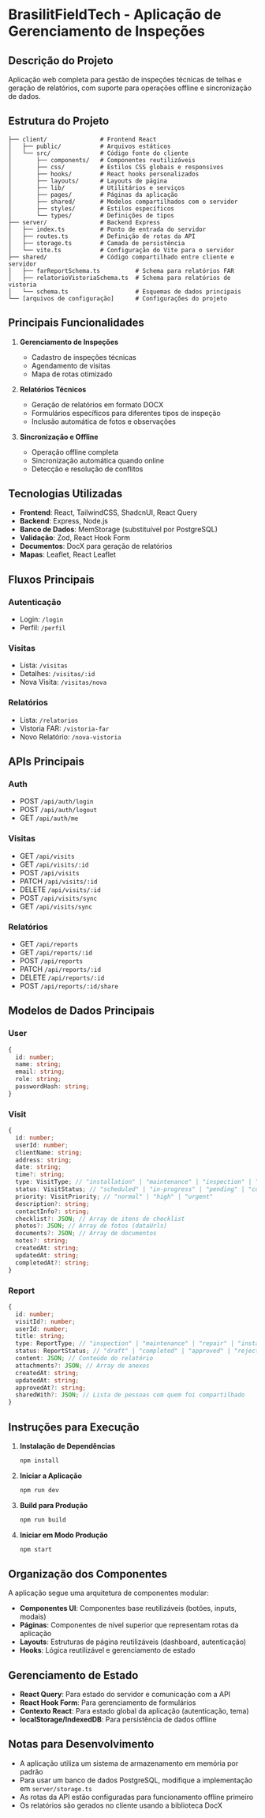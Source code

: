 # BrasilitFieldTech - Aplicação de Gerenciamento de Inspeções

## Descrição do Projeto

Aplicação web completa para gestão de inspeções técnicas de telhas e geração de relatórios, com suporte para operações offline e sincronização de dados.

## Estrutura do Projeto

```
├── client/               # Frontend React
│   ├── public/           # Arquivos estáticos
│   └── src/              # Código fonte do cliente
│       ├── components/   # Componentes reutilizáveis
│       ├── css/          # Estilos CSS globais e responsivos
│       ├── hooks/        # React hooks personalizados
│       ├── layouts/      # Layouts de página
│       ├── lib/          # Utilitários e serviços
│       ├── pages/        # Páginas da aplicação
│       ├── shared/       # Modelos compartilhados com o servidor
│       ├── styles/       # Estilos específicos
│       └── types/        # Definições de tipos
├── server/               # Backend Express
│   ├── index.ts          # Ponto de entrada do servidor
│   ├── routes.ts         # Definição de rotas da API
│   ├── storage.ts        # Camada de persistência
│   └── vite.ts           # Configuração do Vite para o servidor
├── shared/               # Código compartilhado entre cliente e servidor
│   ├── farReportSchema.ts          # Schema para relatórios FAR
│   ├── relatorioVistoriaSchema.ts  # Schema para relatórios de vistoria
│   └── schema.ts                   # Esquemas de dados principais
└── [arquivos de configuração]      # Configurações do projeto
```

## Principais Funcionalidades

1. **Gerenciamento de Inspeções**
   - Cadastro de inspeções técnicas
   - Agendamento de visitas
   - Mapa de rotas otimizado

2. **Relatórios Técnicos**
   - Geração de relatórios em formato DOCX
   - Formulários específicos para diferentes tipos de inspeção
   - Inclusão automática de fotos e observações

3. **Sincronização e Offline**
   - Operação offline completa
   - Sincronização automática quando online
   - Detecção e resolução de conflitos

## Tecnologias Utilizadas

- **Frontend**: React, TailwindCSS, ShadcnUI, React Query
- **Backend**: Express, Node.js
- **Banco de Dados**: MemStorage (substituível por PostgreSQL)
- **Validação**: Zod, React Hook Form
- **Documentos**: DocX para geração de relatórios
- **Mapas**: Leaflet, React Leaflet

## Fluxos Principais

### Autenticação
- Login: `/login`
- Perfil: `/perfil`

### Visitas
- Lista: `/visitas`
- Detalhes: `/visitas/:id`
- Nova Visita: `/visitas/nova`

### Relatórios
- Lista: `/relatorios`
- Vistoria FAR: `/vistoria-far`
- Novo Relatório: `/nova-vistoria`

## APIs Principais

### Auth
- POST `/api/auth/login`
- POST `/api/auth/logout`
- GET `/api/auth/me`

### Visitas
- GET `/api/visits`
- GET `/api/visits/:id`
- POST `/api/visits`
- PATCH `/api/visits/:id`
- DELETE `/api/visits/:id`
- POST `/api/visits/sync`
- GET `/api/visits/sync`

### Relatórios
- GET `/api/reports`
- GET `/api/reports/:id`
- POST `/api/reports`
- PATCH `/api/reports/:id`
- DELETE `/api/reports/:id`
- POST `/api/reports/:id/share`

## Modelos de Dados Principais

### User
```typescript
{
  id: number;
  name: string;
  email: string;
  role: string;
  passwordHash: string;
}
```

### Visit
```typescript
{
  id: number;
  userId: number;
  clientName: string;
  address: string;
  date: string;
  time?: string;
  type: VisitType; // "installation" | "maintenance" | "inspection" | "repair" | "emergency"
  status: VisitStatus; // "scheduled" | "in-progress" | "pending" | "completed" | "urgent"
  priority: VisitPriority; // "normal" | "high" | "urgent"
  description?: string;
  contactInfo?: string;
  checklist?: JSON; // Array de itens de checklist
  photos?: JSON; // Array de fotos (dataUrls)
  documents?: JSON; // Array de documentos
  notes?: string;
  createdAt: string;
  updatedAt: string;
  completedAt?: string;
}
```

### Report
```typescript
{
  id: number;
  visitId?: number;
  userId: number;
  title: string;
  type: ReportType; // "inspection" | "maintenance" | "repair" | "installation"
  status: ReportStatus; // "draft" | "completed" | "approved" | "rejected"
  content: JSON; // Conteúdo do relatório
  attachments?: JSON; // Array de anexos
  createdAt: string;
  updatedAt: string;
  approvedAt?: string;
  sharedWith?: JSON; // Lista de pessoas com quem foi compartilhado
}
```

## Instruções para Execução

1. **Instalação de Dependências**
   ```bash
   npm install
   ```

2. **Iniciar a Aplicação**
   ```bash
   npm run dev
   ```

3. **Build para Produção**
   ```bash
   npm run build
   ```

4. **Iniciar em Modo Produção**
   ```bash
   npm start
   ```

## Organização dos Componentes

A aplicação segue uma arquitetura de componentes modular:

- **Componentes UI**: Componentes base reutilizáveis (botões, inputs, modais)
- **Páginas**: Componentes de nível superior que representam rotas da aplicação
- **Layouts**: Estruturas de página reutilizáveis (dashboard, autenticação)
- **Hooks**: Lógica reutilizável e gerenciamento de estado

## Gerenciamento de Estado

- **React Query**: Para estado do servidor e comunicação com a API
- **React Hook Form**: Para gerenciamento de formulários
- **Contexto React**: Para estado global da aplicação (autenticação, tema)
- **localStorage/IndexedDB**: Para persistência de dados offline

## Notas para Desenvolvimento

- A aplicação utiliza um sistema de armazenamento em memória por padrão
- Para usar um banco de dados PostgreSQL, modifique a implementação em `server/storage.ts`
- As rotas da API estão configuradas para funcionamento offline primeiro
- Os relatórios são gerados no cliente usando a biblioteca DocX